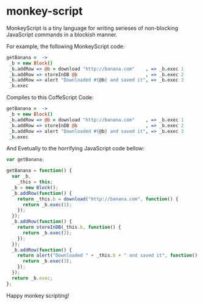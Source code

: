 monkey-script
=============

MonkeyScript is a tiny language for writing serieses of non-blocking JavaScript commands in a blockish manner.

For example, the following MonkeyScript code:
```CoffeeScript
getBanana =  ->
 _b = new Block()
 _b.addRow => @b = download "http://banana.com"    , => _b.exec 1
 _b.addRow => storeInDB @b                         , => _b.exec 2
 _b.addRow => alert "Downloaded #{@b} and saved it", => _b.exec 3
 _b.exec
```
Compiles to this CoffeScript Code:
```CoffeeScript
getBanana =  ->
 _b = new Block()
 _b.addRow => @b = download "http://banana.com"    , => _b.exec 1
 _b.addRow => storeInDB @b                         , => _b.exec 2
 _b.addRow => alert "Downloaded #{@b} and saved it", => _b.exec 3
 _b.exec
```
And Evetually to the horrifying JavaScript code bellow:
```JavaScript
var getBanana;

getBanana = function() {
  var _b,
    _this = this;
  _b = new Block();
  _b.addRow(function() {
    return _this.b = download("http://banana.com", function() {
      return _b.exec(1);
    });
  });
  _b.addRow(function() {
    return storeInDB(_this.b, function() {
      return _b.exec(2);
    });
  });
  _b.addRow(function() {
    return alert("Downloaded " + _this.b + " and saved it", function() {
      return _b.exec(3);
    });
  });
  return _b.exec;
};
```
Happy monkey scripting!
